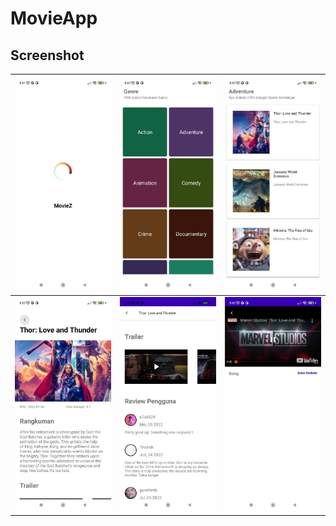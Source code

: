 # MovieApp

## Screenshot

| ![](https://github.com/antarezaghifary/MovieApp/blob/master/screenshot/img1.jpeg?raw=true) | ![](https://github.com/antarezaghifary/MovieApp/blob/master/screenshot/img2.jpeg?raw=true) | ![](https://github.com/antarezaghifary/MovieApp/blob/master/screenshot/img3.jpeg?raw=true) |
| :---: | :---: | :---: |
| ![](https://github.com/antarezaghifary/MovieApp/blob/master/screenshot/img4.jpeg?raw=true) | ![](https://github.com/antarezaghifary/MovieApp/blob/master/screenshot/img5.jpeg?raw=true) | ![](https://github.com/antarezaghifary/MovieApp/blob/master/screenshot/img6.jpeg?raw=true) |
